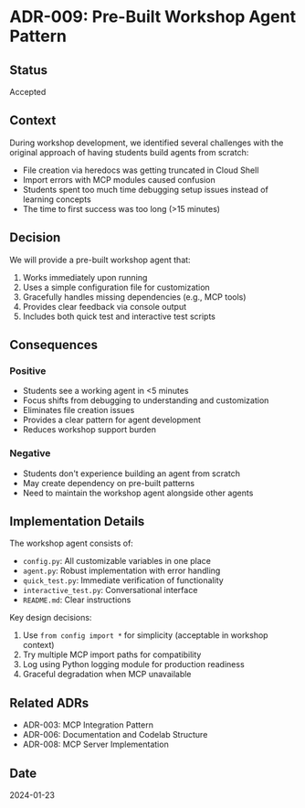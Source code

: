 # ADR-009: Pre-Built Workshop Agent Pattern

## Status
Accepted

## Context
During workshop development, we identified several challenges with the original approach of having students build agents from scratch:
- File creation via heredocs was getting truncated in Cloud Shell
- Import errors with MCP modules caused confusion
- Students spent too much time debugging setup issues instead of learning concepts
- The time to first success was too long (>15 minutes)

## Decision
We will provide a pre-built workshop agent that:
1. Works immediately upon running
2. Uses a simple configuration file for customization
3. Gracefully handles missing dependencies (e.g., MCP tools)
4. Provides clear feedback via console output
5. Includes both quick test and interactive test scripts

## Consequences

### Positive
- Students see a working agent in <5 minutes
- Focus shifts from debugging to understanding and customization
- Eliminates file creation issues
- Provides a clear pattern for agent development
- Reduces workshop support burden

### Negative
- Students don't experience building an agent from scratch
- May create dependency on pre-built patterns
- Need to maintain the workshop agent alongside other agents

## Implementation Details

The workshop agent consists of:
- `config.py`: All customizable variables in one place
- `agent.py`: Robust implementation with error handling
- `quick_test.py`: Immediate verification of functionality
- `interactive_test.py`: Conversational interface
- `README.md`: Clear instructions

Key design decisions:
1. Use `from config import *` for simplicity (acceptable in workshop context)
2. Try multiple MCP import paths for compatibility
3. Log using Python logging module for production readiness
4. Graceful degradation when MCP unavailable

## Related ADRs
- ADR-003: MCP Integration Pattern
- ADR-006: Documentation and Codelab Structure
- ADR-008: MCP Server Implementation

## Date
2024-01-23